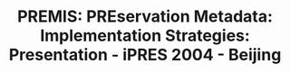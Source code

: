 ---
abstract: null
creators:
- van Wijngaarden, Hilde
date: null
document_url: https://services.phaidra.univie.ac.at/api/object/o:295020/download
grand_parent: iPRES
institutions: []
keywords:
- beijing
landing_page_url: https://phaidra.univie.ac.at/o:295020
language: eng
layout: publication
license: CC BY-SA 3.0 AT
notes_url: null
parent: iPRES 2004
presentation_url: null
size: 25177
source_name: iPRES
title: 'PREMIS: PREservation Metadata: Implementation Strategies: Presentation - iPRES
  2004 - Beijing'
type: paper
year: 2004
---